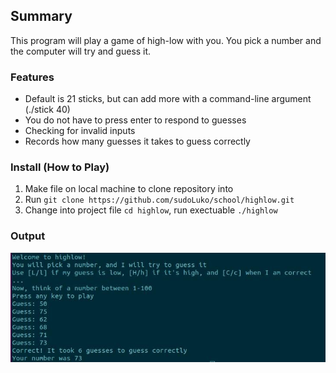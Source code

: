 ## Summary

This program will play a game of high-low with you. You pick a number and the computer will try and guess it.

### Features
- Default is 21 sticks, but can add more with a command-line argument (./stick 40)
- You do not have to press enter to respond to guesses
- Checking for invalid inputs
- Records how many guesses it takes to guess correctly

### Install (How to Play)
1. Make file on local machine to clone repository into
2. Run `git clone https://github.com/sudoLuko/school/highlow.git`
3. Change into project file `cd highlow`, run exectuable `./highlow`

### Output
<img src="../img/highlow.jpg">
